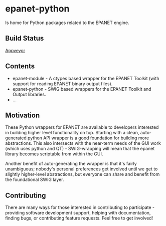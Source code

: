 # epanet-python
Is home for Python packages related to the EPANET engine. 

## Build Status
[Appveyor](https://ci.appveyor.com/project/openwateranalytics/epanet-python)

## Contents
* epanet-module - A ctypes based wrapper for the EPANET Toolkit (with support for reading EPANET binary output files).
* epanet-python - SWIG based wrappers for the EPANET Toolkit and Output libraries. 
* ...

## Motivation
These Python wrappers for EPANET are available to developers interested in building higher level functionality on top. Starting with a clean, auto-generated python API wrapper is a good foundation for building more abstractions. This also intersects with the near-term needs of the GUI work (which uses python and QT) - SWIG-wrapping will mean that the epanet library becomes scriptable from within the GUI.

Another benefit of auto-generating the wrapper is that it's fairly unambiguous; nobody's personal preferences get involved until we get to slightly higher-level abstractions, but everyone can share and benefit from the foundational SWIG layer.

## Contributing
There are many ways for those interested in contributing to participate - providing software development support, helping with documentation, finding bugs, or contributing feature requests. Feel free to get involved! 
